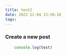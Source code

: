 ```yaml
---
title: test2
date: 2022-12-04 23:50:18
tags:
---
```


### Create a new post

```JavaScript
    console.log(test)
```